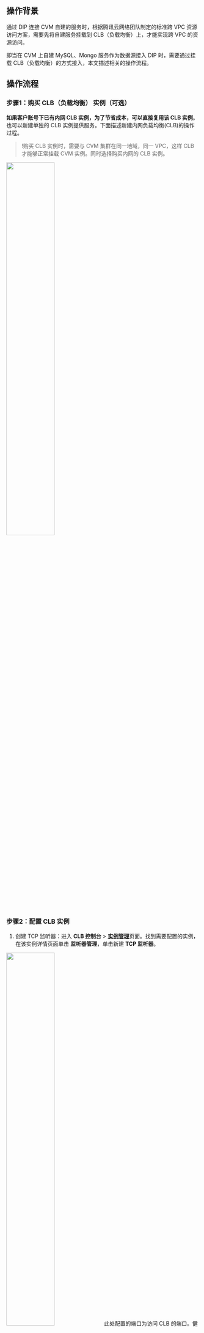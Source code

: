 
## 操作背景

通过 DIP 连接 CVM 自建的服务时，根据腾讯云网络团队制定的标准跨 VPC 资源访问方案，需要先将自建服务挂载到 CLB（负载均衡）上，才能实现跨 VPC 的资源访问。

即当在 CVM 上自建 MySQL、Mongo 服务作为数据源接入 DIP 时，需要通过挂载 CLB（负载均衡）的方式接入，本文描述相关的操作流程。

## 操作流程

### 步骤1：购买 CLB（负载均衡） 实例（可选）

**如果客户账号下已有内网 CLB 实例，为了节省成本，可以直接复用该 CLB 实例**。也可以新建单独的 CLB 实例提供服务。下面描述新建内网负载均衡(CLB)的操作过程。

>!购买 CLB 实例时，需要与 CVM 集群在同一地域，同一 VPC，这样 CLB 才能够正常挂载 CVM 实例。同时选择购买内网的 CLB 实例。
<img src="https://qcloudimg.tencent-cloud.cn/raw/ed053be6180ee62d69091160f46a6b6b.png" width="50%"> 

### 步骤2：配置 CLB 实例

1. 创建 TCP 监听器：进入 **CLB 控制台** > [**实例管理**](https://console.cloud.tencent.com/clb/instance)页面。找到需要配置的实例，在该实例详情页面单击 **监听器管理**，单击新建 **TCP 监听器**。
<img src="https://qcloudimg.tencent-cloud.cn/raw/45dd5c54860b7bceb75e2a32f0cad993.png" width="50%"> 
此处配置的端口为访问 CLB 的端口。健康检查和会话保持可根据实际需求进行配置。
2. 绑定自建服务：新建监听器成功后，单击相应的监听器，然后单击右侧的绑定，对 CVM 实例进行绑定。
<img src="https://qcloudimg.tencent-cloud.cn/raw/ad1e6265f22208fca56e80337b5d37ba.png" width="50%"> 
选择需要绑定的 CVM 实例，并填写服务的端口号：
<img src="https://qcloudimg.tencent-cloud.cn/raw/b8741456ca1b3ae0bb19c8ac38f4017d.png" width="50%"> 
>!自建 MySQL 集群建议只挂载 **1台** CVM 实例（1台主节点或1台从节点），因为 MySQL 主从库的 binlog 同步存在延迟，connector 的请求被转发到不同 MySQL 服务时可能会发生读取 binlog 错误。因此自建集群建议只挂载单个 MySQL 服务。
3. 查看服务健康状态：创建完成后可看到对应的服务及健康状态。
<img src="https://qcloudimg.tencent-cloud.cn/raw/b30231340248ca97cd49185e8334ca3d.png" width="50%"> 

### 步骤3：创建连接
进入 CKafka 控制台，单击 **数据接入平台** > [**连接列表**](https://console.cloud.tencent.com/ckafka/datahub-connect)，单击**创建连接**。
<img src="https://qcloudimg.tencent-cloud.cn/raw/5a301ed930e2e0fb2950c44e164a7f12.png" width="50%"> 
>?其中 CLB 实例选择挂载了 CVM 服务的实例，端口为相应的 CLB 监听端口，用户名和密码为相应的服务对应的用户名和密码。
